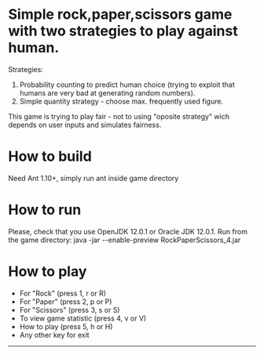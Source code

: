 # Simple rock,paper,scissors game with two strategies to play against human.
Strategies:
1. Probability counting to predict human choice (trying to exploit that humans are very bad at generating random numbers).
2. Simple quantity strategy - choose max. frequently used figure.


This game is trying to play fair - not to using "oposite strategy" wich depends on user inputs and simulates fairness.

# How to build
Need Ant 1.10+, 
simply run ant inside game directory

# How to run
Please, check that you use OpenJDK 12.0.1 or Oracle JDK 12.0.1.
Run from the game directory: java -jar --enable-preview RockPaperScissors_4.jar

# How to play

- For "Rock" (press 1, r or R)
- For "Paper" (press 2, p or P)
- For "Scissors" (press 3, s or S)
- To view game statistic (press 4, v or V)
- How to play (press 5, h or H)
- Any other key for exit
****************************************
